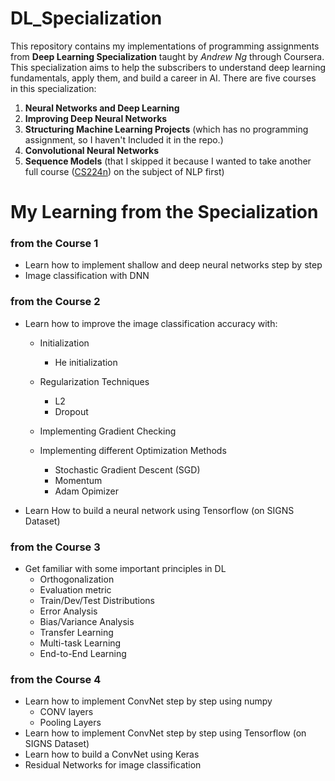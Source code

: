 # DL_Specialization

This repository contains my implementations of programming assignments from **Deep Learning Specialization** taught by *Andrew Ng* through Coursera. This specialization aims to help the subscribers to understand deep learning fundamentals, apply them, and build a
career in AI. There are five courses in this specialization:



1.  **Neural Networks and Deep Learning**
2.  **Improving Deep Neural Networks**
3.  **Structuring Machine Learning Projects** (which has no programming assignment, so I haven't Included it in the repo.)
4.  **Convolutional Neural Networks**
5.  **Sequence Models** (that I skipped it because I wanted to take another full course ([CS224n](https://github.com/hsmirzaie/CS224n)) on the subject of NLP first)

# My Learning from the Specialization

### **from the Course 1**

* Learn how to implement shallow and deep neural networks step by step
* Image classification with DNN

### **from the Course 2**

* Learn how to improve the image classification accuracy with:
  * Initialization
    * He initialization
  
  * Regularization Techniques
    * L2
    * Dropout
  
  * Implementing Gradient Checking

  * Implementing different Optimization Methods
    * Stochastic Gradient Descent (SGD)
    * Momentum
    * Adam Opimizer

* Learn How to build a neural network using Tensorflow (on SIGNS Dataset)

### **from the Course 3**

* Get familiar with some important principles in DL
  * Orthogonalization
  * Evaluation metric
  * Train/Dev/Test Distributions
  * Error Analysis
  * Bias/Variance Analysis
  * Transfer Learning
  * Multi-task Learning
  * End-to-End Learning
  

### **from the Course 4**

* Learn how to implement ConvNet step by step using numpy
  * CONV layers
  * Pooling Layers
* Learn how to implement ConvNet step by step using Tensorflow (on SIGNS Dataset)
* Learn how to build a ConvNet using Keras
 * Residual Networks for image classification



